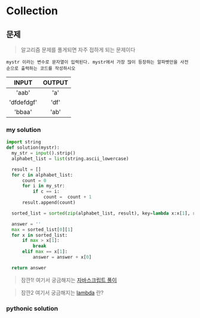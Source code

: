 # Collection

## 문제

> 알고리즘 문제를 풀게되면 자주 접하게 되는 문제이다

```
mystr 이라는 변수로 문자열이 입력된다. mystr에서 가장 많이 등장하는 알파벳만을 사전 순으로 출력하는 코드를 작성하시오
```

|   INPUT    | OUTPUT |
| :--------: | :----: |
|   'aab'    |  'a'   |
| 'dfdefdgf' |  'df'  |
|   'bbaa'   |  'ab'  |

### my solution

```python
import string
def solution(mystr):
  my_str = input().strip()
  alphabet_list = list(string.ascii_lowercase)

  result = []
  for c in alphabet_list:
      count = 0
      for i in my_str:
          if c == i:
              count =  count + 1
      result.append(count)

  sorted_list = sorted(zip(alphabet_list, result), key=lambda x:x[1], reverse=True)

  answer = ''
  max = sorted_list[0][1]
  for x in sorted_list:
      if max > x[1]:
          break
      elif max == x[1]:
          answer = answer + x[0]

  return answer
```

> 잠깐1! 여기서 궁금해지는 [자바스크립트 풀이](./pb09_collection2_js.md)

> 잠깐2 여기서 궁금해지는 [lambda](./lambda.md) 란?

### pythonic solution

```

```
